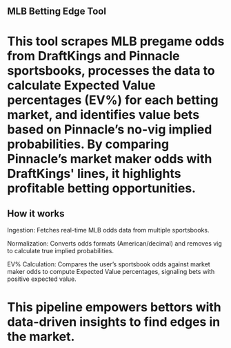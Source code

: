 ## MLB Betting Edge Tool
# This tool scrapes MLB pregame odds from DraftKings and Pinnacle sportsbooks, processes the data to calculate Expected Value percentages (EV%) for each betting market, and identifies value bets based on Pinnacle’s no-vig implied probabilities. By comparing Pinnacle’s market maker odds with DraftKings' lines, it highlights profitable betting opportunities.

## How it works
Ingestion: Fetches real-time MLB odds data from multiple sportsbooks.

Normalization: Converts odds formats (American/decimal) and removes vig to calculate true implied probabilities.

EV% Calculation: Compares the user’s sportsbook odds against market maker odds to compute Expected Value percentages, signaling bets with positive expected value.

# This pipeline empowers bettors with data-driven insights to find edges in the market.
